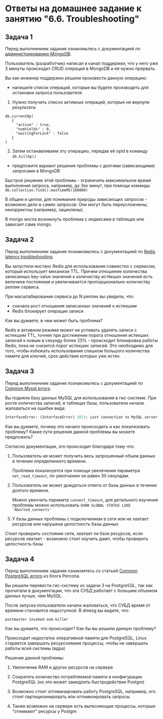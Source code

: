 # Ответы на домашнее задание к занятию "6.6. Troubleshooting"

## Задача 1

Перед выполнением задания ознакомьтесь с документацией по [администрированию MongoDB](https://docs.mongodb.com/manual/administration/).

Пользователь (разработчик) написал в канал поддержки, что у него уже 3 минуты происходит CRUD операция в MongoDB и её 
нужно прервать. 

Вы как инженер поддержки решили произвести данную операцию:
- напишите список операций, которые вы будете производить для остановки запроса пользователя

1) Нужно получить список активных операций, которые не вернули результата:

```
db.currentOp(
   {
     "active" : true,
     "numYields" : 0,
     "waitingForLock" : false
   }
)
```

2) Затем останавливаем эту операцию, передав её opid в команду `db.killOp()`


- предложите вариант решения проблемы с долгими (зависающими) запросами в MongoDB

Быстрое решение этой проблемы - ограничить максимальное время выполнения запроса, например, до 3ех минут, при помощи команды `db.collection.find().maxTimeMS(180000)`

В общем и целом, для понимания природы зависающих запросов - возможно дело в самих запросов:
Они могут быть переусложнены, некорректны (например, зациклены).

В mongo могла возникнуть проблема с индексами в таблицах или зависает сама mongo.


## Задача 2

Перед выполнением задания познакомьтесь с документацией по [Redis latency troobleshooting](https://redis.io/topics/latency).

Вы запустили инстанс Redis для использования совместно с сервисом, который использует механизм TTL. 
Причем отношение количества записанных key-value значений к количеству истёкших значений есть величина постоянная и
увеличивается пропорционально количеству реплик сервиса. 

При масштабировании сервиса до N реплик вы увидели, что:
- сначала рост отношения записанных значений к истекшим
- Redis блокирует операции записи

Как вы думаете, в чем может быть проблема?

Redis в активном режиме может не успевать удалять записи с истекшим TTL, точнее при достижении порога отношения истекших записей к новым в секунду более 25% - происходит блокировка работы Redis, пока не снизится порог истекших записей. Это необходимо для того,
чтобы избежать использования слишком большого количества памяти для ключей, срок действия которых уже истек.

 
## Задача 3

Перед выполнением задания познакомьтесь с документацией по [Common Mysql errors](https://dev.mysql.com/doc/refman/8.0/en/common-errors.html).

Вы подняли базу данных MySQL для использования в гис-системе. При росте количества записей, в таблицах базы,
пользователи начали жаловаться на ошибки вида:
```python
InterfaceError: (InterfaceError) 2013: Lost connection to MySQL server during query u'SELECT..... '
```

Как вы думаете, почему это начало происходить и как локализовать проблему? Какие пути решения данной проблемы вы можете предложить?

Согласно документации, это происходит благодаря тому что:

1) Пользователь не может получить весь запрошенный объем данных в течении определенного времени.
   
   Проблема локализуется при помощи увелечения параметра ```net_read_timeout```, по умолчанию он равен 30 секундам.

2) Пользователь не может дождаться ответа от базы данных в течении долгого времени.

   Можно увелчить параметр ```connect_timeout```, для детального изучения проблемы можно использовать ```SHOW GLOBAL STATUS LIKE 'Aborted_connects'```

3) У базы данных проблемы с подключением в сети или не хватает ресурсов или нарушена целостность базы данных

  Стоит проверить состояние сети, хватает ли базе ресурсов, если ресурсов хватает - возможно стоит изучить дамп, чтобы проверить целостность базы

  
## Задача 4

Перед выполнением задания ознакомтесь со статьей [Common PostgreSQL errors](https://www.percona.com/blog/2020/06/05/10-common-postgresql-errors/) из блога Percona.

Вы решили перевести гис-систему из задачи 3 на PostgreSQL, так как прочитали в документации, что эта СУБД работает с 
большим объемом данных лучше, чем MySQL.

После запуска пользователи начали жаловаться, что СУБД время от времени становится недоступной. В dmesg вы видите, что:

`postmaster invoked oom-killer`

Как вы думаете, что происходит? Как бы вы решили данную проблему?

Происходит недостаток оперативной памяти для PostgreSQL, Linux старается завершать ресурсоемкие процессы, чтобы не завершать работы всей системы (ядра)

Решение данной проблемы:

   1) Увеличение RAM и других ресурсов на сервере
   
   2) Сократить количество потребляемой памяти в конфигурации PostgreSQL (но это может замедлить быстродействие Postgre)

   3) Возможно стоит оптимизировать работу PostgreSQL, например, его стоит партициоинировать или оптимизировать запросы

   4) Также возможно на сервере есть вытесняющие процессы, которые "отнимают" ресурсы у Postgre

